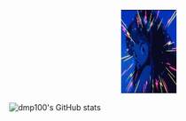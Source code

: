 
<p align="center">
 
  <a href="https://user-images.githubusercontent.com/107687577/226801966-d6e476d3-569d-4b53-b052-4be67151443a.gif">
   <img src="anime-retro.gif" width="100" height="150" alt="lum"></a>
  
</p>















<!--
**dmp100/dmp100** is a ✨ _special_ ✨ repository because its `README.md` (this file) appears on your GitHub profile.

Here are some ideas to get you started:

- 🔭 I’m currently working on ...
- 🌱 I’m currently learning ...
- 👯 I’m looking to collaborate on ...
- 🤔 I’m looking for help with ...
- 💬 Ask me about ...
- 📫 How to reach me: ...
- 😄 Pronouns: ...
- ⚡ Fun fact: ...
-->
![dmp100's GitHub stats](https://github-readme-stats.vercel.app/api?username=dmp100&show_icons=true&theme=radical)
